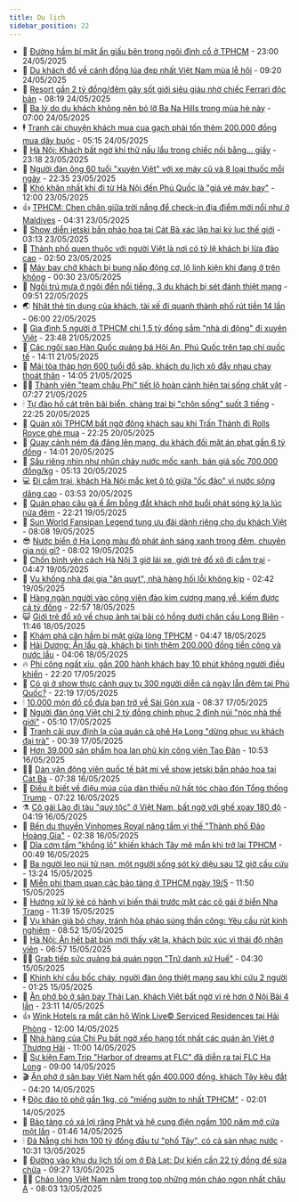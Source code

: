 ```yaml
---
title: Du lịch
sidebar_position: 22
---
```


<!-- dantri-du-lich:START -->
- 🥰 [Đường hầm bí mật ẩn giấu bên trong ngôi đình cổ ở TPHCM](https://dantri.com.vn/xa-hoi/duong-ham-bi-mat-an-giau-ben-trong-ngoi-dinh-co-o-tphcm-20250520224259646.htm) - 23:00 24/05/2025
- 🥰 [Du khách đổ về cánh đồng lúa đẹp nhất Việt Nam mùa lễ hội](https://dantri.com.vn/du-lich/du-khach-do-ve-canh-dong-lua-dep-nhat-viet-nam-mua-le-hoi-20250524080531999.htm) - 09:20 24/05/2025
- 🐻 [Resort gần 2 tỷ đồng/đêm gây sốt giới siêu giàu nhờ chiếc Ferrari độc bản](https://dantri.com.vn/du-lich/resort-gan-2-ty-dongdem-gay-sot-gioi-sieu-giau-nho-chiec-ferrari-doc-ban-20250524135626755.htm) - 08:19 24/05/2025
- 🤩 [Ba lý do du khách không nên bỏ lỡ Ba Na Hills trong mùa hè này](https://dantri.com.vn/du-lich/ba-ly-do-du-khach-khong-nen-bo-lo-ba-na-hills-trong-mua-he-nay-20250524135227570.htm) - 07:00 24/05/2025
- 🕴 [Tranh cãi chuyện khách mua cua gạch phải tốn thêm 200.000 đồng mua dây buộc](https://dantri.com.vn/du-lich/tranh-cai-chuyen-khach-mua-cua-gach-phai-ton-them-200000-dong-mua-day-buoc-20250524120805286.htm) - 05:15 24/05/2025
- 🤩 [Hà Nội: Khách bất ngờ khi thử nấu lẩu trong chiếc nồi bằng… giấy](https://dantri.com.vn/du-lich/ha-noi-khach-bat-ngo-khi-thu-nau-lau-trong-chiec-noi-bang-giay-20250517165909884.htm) - 23:18 23/05/2025
- 🤠 [Người đàn ông 60 tuổi &quot;xuyên Việt&quot; với xe máy cũ và 8 loại thuốc mỗi ngày](https://dantri.com.vn/du-lich/nguoi-dan-ong-60-tuoi-xuyen-viet-voi-xe-may-cu-va-8-loai-thuoc-moi-ngay-20250521223757541.htm) - 22:35 23/05/2025
- 💪 [Khó khăn nhất khi đi từ Hà Nội đến Phú Quốc là &quot;giá vé máy bay&quot;](https://dantri.com.vn/du-lich/kho-khan-nhat-khi-di-tu-ha-noi-den-phu-quoc-la-gia-ve-may-bay-20250523172002627.htm) - 12:00 23/05/2025
- 👍 [TPHCM: Chen chân giữa trời nắng để check-in địa điểm mới nổi như ở Maldives](https://dantri.com.vn/du-lich/tphcm-chen-chan-giua-troi-nang-de-check-in-dia-diem-moi-noi-nhu-o-maldives-20250521200048896.htm) - 04:31 23/05/2025
- 🚦 [Show diễn jetski bắn pháo hoa tại Cát Bà xác lập hai kỷ lục thế giới](https://dantri.com.vn/du-lich/show-dien-jetski-ban-phao-hoa-tai-cat-ba-xac-lap-hai-ky-luc-the-gioi-20250523082228109.htm) - 03:13 23/05/2025
- 💪 [Thành phố quen thuộc với người Việt là nơi có tỷ lệ khách bị lừa đảo cao](https://dantri.com.vn/du-lich/thanh-pho-quen-thuoc-voi-nguoi-viet-la-noi-co-ty-le-khach-bi-lua-dao-cao-20250522231026460.htm) - 02:50 23/05/2025
- 💃 [Máy bay chở khách bị bung nắp động cơ, lộ linh kiện khi đang ở trên không](https://dantri.com.vn/du-lich/may-bay-cho-khach-bi-bung-nap-dong-co-lo-linh-kien-khi-dang-o-tren-khong-20250519191806618.htm) - 00:30 23/05/2025
- 👺 [Ngồi trú mưa ở ngôi đền nổi tiếng, 3 du khách bị sét đánh thiệt mạng](https://dantri.com.vn/du-lich/ngoi-tru-mua-o-ngoi-den-noi-tieng-3-du-khach-bi-set-danh-thiet-mang-20250522144338886.htm) - 09:51 22/05/2025
- 🌏 [Nhặt thẻ tín dụng của khách, tài xế đi quanh thành phố rút tiền 14 lần](https://dantri.com.vn/du-lich/nhat-the-tin-dung-cua-khach-tai-xe-di-quanh-thanh-pho-rut-tien-14-lan-20250522112006033.htm) - 06:00 22/05/2025
- 🎡 [Gia đình 5 người ở TPHCM chi 1,5 tỷ đồng sắm &quot;nhà di động&quot; đi xuyên Việt](https://dantri.com.vn/du-lich/gia-dinh-5-nguoi-o-tphcm-chi-15-ty-dong-sam-nha-di-dong-di-xuyen-viet-20250520152230392.htm) - 23:48 21/05/2025
- 🧰 [Các ngôi sao Hàn Quốc quảng bá Hội An, Phú Quốc trên tạp chí quốc tế](https://dantri.com.vn/giai-tri/cac-ngoi-sao-han-quoc-quang-ba-hoi-an-phu-quoc-tren-tap-chi-quoc-te-20250521151120472.htm) - 14:11 21/05/2025
- 💂 [Mái tòa tháp hơn 600 tuổi đổ sập, khách du lịch xô đẩy nhau chạy thoát thân](https://dantri.com.vn/du-lich/mai-toa-thap-hon-600-tuoi-do-sap-khach-du-lich-xo-day-nhau-chay-thoat-than-20250521204433733.htm) - 14:05 21/05/2025
- 🧑‍🏫 [Thành viên &quot;team châu Phi&quot; tiết lộ hoàn cảnh hiện tại sống chật vật](https://dantri.com.vn/du-lich/thanh-vien-team-chau-phi-tiet-lo-hoan-canh-hien-tai-song-chat-vat-20250521104217989.htm) - 07:27 21/05/2025
- 🕯 [Tự đào hố cát trên bãi biển, chàng trai bị &quot;chôn sống&quot; suốt 3 tiếng](https://dantri.com.vn/du-lich/tu-dao-ho-cat-tren-bai-bien-chang-trai-bi-chon-song-suot-3-tieng-20250520201346471.htm) - 22:25 20/05/2025
- 👀 [Quán xôi TPHCM bất ngờ đông khách sau khi Trấn Thành đi Rolls Royce ghé mua](https://dantri.com.vn/du-lich/quan-xoi-tphcm-bat-ngo-dong-khach-sau-khi-tran-thanh-di-rolls-royce-ghe-mua-20250520145720145.htm) - 22:25 20/05/2025
- 🎉 [Quay cảnh ném đá đăng lên mạng, du khách đối mặt án phạt gần 6 tỷ đồng](https://dantri.com.vn/du-lich/quay-canh-nem-da-dang-len-mang-du-khach-doi-mat-an-phat-gan-6-ty-dong-20250520193728722.htm) - 14:01 20/05/2025
- 🌊 [Sầu riêng nhìn như nhũn chảy nước mốc xanh, bán giá sốc 700.000 đồng/kg](https://dantri.com.vn/du-lich/sau-rieng-nhin-nhu-nhun-chay-nuoc-moc-xanh-ban-gia-soc-700000-dongkg-20250520114606888.htm) - 05:13 20/05/2025
- 💻 [Đi cắm trại, khách Hà Nội mắc kẹt ô tô giữa &quot;ốc đảo&quot; vì nước sông dâng cao](https://dantri.com.vn/du-lich/di-cam-trai-khach-ha-noi-mac-ket-o-to-giua-oc-dao-vi-nuoc-song-dang-cao-20250520083934884.htm) - 03:53 20/05/2025
- 💪 [Quán phao câu gà ế ẩm bỗng đắt khách nhờ buổi phát sóng kỳ lạ lúc nửa đêm](https://dantri.com.vn/du-lich/quan-phao-cau-ga-e-am-bong-dat-khach-nho-buoi-phat-song-ky-la-luc-nua-dem-20250519184322372.htm) - 22:21 19/05/2025
- 👺 [Sun World Fansipan Legend tung ưu đãi dành riêng cho du khách Việt](https://dantri.com.vn/du-lich/sun-world-fansipan-legend-tung-uu-dai-danh-rieng-cho-du-khach-viet-20250519145725632.htm) - 08:08 19/05/2025
- 😎 [Nước biển ở Hạ Long màu đỏ phát ánh sáng xanh trong đêm, chuyên gia nói gì?](https://dantri.com.vn/du-lich/nuoc-bien-o-ha-long-mau-do-phat-anh-sang-xanh-trong-dem-chuyen-gia-noi-gi-20250519133710174.htm) - 08:02 19/05/2025
- 🌋 [Chốn bình yên cách Hà Nội 3 giờ lái xe, giới trẻ đổ xô đi cắm trại](https://dantri.com.vn/du-lich/chon-binh-yen-cach-ha-noi-3-gio-lai-xe-gioi-tre-do-xo-di-cam-trai-20250513144952530.htm) - 04:47 19/05/2025
- 🌝 [Vu khống nhà đại gia &quot;ăn quỵt&quot;, nhà hàng hối lỗi không kịp](https://dantri.com.vn/du-lich/vu-khong-nha-dai-gia-an-quyt-nha-hang-hoi-loi-khong-kip-20250518233548923.htm) - 02:42 19/05/2025
- 🧠 [Hàng ngàn người vào công viên đào kim cương mang về, kiếm được cả tỷ đồng](https://dantri.com.vn/du-lich/hang-ngan-nguoi-vao-cong-vien-dao-kim-cuong-mang-ve-kiem-duoc-ca-ty-dong-20250518014422604.htm) - 22:57 18/05/2025
- 😺 [Giới trẻ đổ xô về chụp ảnh tại bãi cỏ hồng dưới chân cầu Long Biên](https://dantri.com.vn/du-lich/gioi-tre-do-xo-ve-chup-anh-tai-bai-co-hong-duoi-chan-cau-long-bien-20250518135958191.htm) - 11:46 18/05/2025
- 💂 [Khám phá căn hầm bí mật giữa lòng TPHCM](https://dantri.com.vn/du-lich/kham-pha-can-ham-bi-mat-giua-long-tphcm-20250516105309546.htm) - 04:47 18/05/2025
- 🌮 [Hải Dương: Ăn lẩu gà, khách bị tính thêm 200.000 đồng tiền công và nước lẩu](https://dantri.com.vn/du-lich/hai-duong-an-lau-ga-khach-bi-tinh-them-200000-dong-tien-cong-va-nuoc-lau-20250518100758201.htm) - 04:06 18/05/2025
- 🔥 [Phi công ngất xỉu, gần 200 hành khách bay 10 phút không người điều khiển](https://dantri.com.vn/du-lich/phi-cong-ngat-xiu-gan-200-hanh-khach-bay-10-phut-khong-nguoi-dieu-khien-20250517225607290.htm) - 22:20 17/05/2025
- 🦏 [Có gì ở show thực cảnh quy tụ 300 người diễn cả ngày lẫn đêm tại Phú Quốc?](https://dantri.com.vn/du-lich/co-gi-o-show-thuc-canh-quy-tu-300-nguoi-dien-ca-ngay-lan-dem-tai-phu-quoc-20250517174927125.htm) - 22:19 17/05/2025
- 🕯 [10.000 món đồ cổ đưa bạn trở về Sài Gòn xưa](https://dantri.com.vn/du-lich/10000-mon-do-co-dua-ban-tro-ve-sai-gon-xua-20250515204827651.htm) - 08:37 17/05/2025
- 🐻 [Người đàn ông Việt chi 2 tỷ đồng chinh phục 2 đỉnh núi &quot;nóc nhà thế giới&quot;](https://dantri.com.vn/du-lich/nguoi-dan-ong-viet-chi-2-ty-dong-chinh-phuc-2-dinh-nui-noc-nha-the-gioi-20250516214629002.htm) - 05:10 17/05/2025
- 🥸 [Tranh cãi quy định lạ của quán cà phê Hạ Long &quot;dừng phục vụ khách đại trà&quot;](https://dantri.com.vn/du-lich/tranh-cai-quy-dinh-la-cua-quan-ca-phe-ha-long-dung-phuc-vu-khach-dai-tra-20250516230355262.htm) - 00:39 17/05/2025
- 💂 [Hơn 39.000 sản phẩm hoa lan phủ kín công viên Tao Đàn](https://dantri.com.vn/xa-hoi/hon-39000-san-pham-hoa-lan-phu-kin-cong-vien-tao-dan-20250516161050735.htm) - 10:53 16/05/2025
- 🧑‍💻 [Dàn vận động viên quốc tế bật mí về show jetski bắn pháo hoa tại Cát Bà](https://dantri.com.vn/du-lich/dan-van-dong-vien-quoc-te-bat-mi-ve-show-jetski-ban-phao-hoa-tai-cat-ba-20250516125654495.htm) - 07:38 16/05/2025
- 💪 [Điều ít biết về điệu múa của dàn thiếu nữ hất tóc chào đón Tổng thống Trump](https://dantri.com.vn/du-lich/dieu-it-biet-ve-dieu-mua-cua-dan-thieu-nu-hat-toc-chao-don-tong-thong-trump-20250516135424262.htm) - 07:22 16/05/2025
- ⚗️ [Cô gái Lào đi tàu &quot;quý tộc&quot; ở Việt Nam, bất ngờ với ghế xoay 180 độ](https://dantri.com.vn/du-lich/co-gai-lao-di-tau-quy-toc-o-viet-nam-bat-ngo-voi-ghe-xoay-180-do-20250516075447935.htm) - 04:19 16/05/2025
- 🌁 [Bến du thuyền Vinhomes Royal nâng tầm vị thế &quot;Thành phố Đảo Hoàng Gia&quot;](https://dantri.com.vn/du-lich/ben-du-thuyen-vinhomes-royal-nang-tam-vi-the-thanh-pho-dao-hoang-gia-20250516092706039.htm) - 02:38 16/05/2025
- 🧰 [Dĩa cơm tấm &quot;khổng lồ&quot; khiến khách Tây mê mẩn khi trở lại TPHCM](https://dantri.com.vn/du-lich/dia-com-tam-khong-lo-khien-khach-tay-me-man-khi-tro-lai-tphcm-20250516020741060.htm) - 00:49 16/05/2025
- 🧰 [Ba người leo núi tử nạn, một người sống sót kỳ diệu sau 12 giờ cầu cứu](https://dantri.com.vn/du-lich/ba-nguoi-leo-nui-tu-nan-mot-nguoi-song-sot-ky-dieu-sau-12-gio-cau-cuu-20250515002701520.htm) - 13:24 15/05/2025
- 🎉 [Miễn phí tham quan các bảo tàng ở TPHCM ngày 19/5](https://dantri.com.vn/xa-hoi/mien-phi-tham-quan-cac-bao-tang-o-tphcm-ngay-195-20250515175430535.htm) - 11:50 15/05/2025
- 🤩 [Hướng xử lý kẻ có hành vi biến thái trước mặt các cô gái ở biển Nha Trang](https://dantri.com.vn/du-lich/huong-xu-ly-ke-co-hanh-vi-bien-thai-truoc-mat-cac-co-gai-o-bien-nha-trang-20250515154228258.htm) - 11:39 15/05/2025
- 👺 [Vụ khán giả bỏ chạy, tránh hỏa pháo súng thần công: Yêu cầu rút kinh nghiệm](https://dantri.com.vn/du-lich/vu-khan-gia-bo-chay-tranh-hoa-phao-sung-than-cong-yeu-cau-rut-kinh-nghiem-20250515125015170.htm) - 08:52 15/05/2025
- 🧠 [Hà Nội: Ăn hết bát bún mới thấy vật lạ, khách bức xúc vì thái độ nhân viên](https://dantri.com.vn/du-lich/ha-noi-an-het-bat-bun-moi-thay-vat-la-khach-buc-xuc-vi-thai-do-nhan-vien-20250515121111253.htm) - 06:57 15/05/2025
- 👨‍🏫 [Grab tiếp sức quảng bá quán ngon &quot;Trứ danh xứ Huế&quot;](https://dantri.com.vn/du-lich/grab-tiep-suc-quang-ba-quan-ngon-tru-danh-xu-hue-20250515095917314.htm) - 04:30 15/05/2025
- 🦅 [Khinh khí cầu bốc cháy, người đàn ông thiệt mạng sau khi cứu 2 người](https://dantri.com.vn/du-lich/khinh-khi-cau-boc-chay-nguoi-dan-ong-thiet-mang-sau-khi-cuu-2-nguoi-20250514235314302.htm) - 01:25 15/05/2025
- 🌊 [Ăn phở bò ở sân bay Thái Lan, khách Việt bất ngờ vì rẻ hơn ở Nội Bài 4 lần](https://dantri.com.vn/du-lich/an-pho-bo-o-san-bay-thai-lan-khach-viet-bat-ngo-vi-re-hon-o-noi-bai-4-lan-20250514200225665.htm) - 23:11 14/05/2025
- 👍 [Wink Hotels ra mắt căn hộ Wink Live© Serviced Residences tại Hải Phòng](https://dantri.com.vn/du-lich/wink-hotels-ra-mat-can-ho-wink-live-serviced-residences-tai-hai-phong-20250514165203557.htm) - 12:00 14/05/2025
- 🫶 [Nhà hàng của Chi Pu bất ngờ xếp hạng tốt nhất các quán ăn Việt ở Thượng Hải](https://dantri.com.vn/du-lich/nha-hang-cua-chi-pu-bat-ngo-xep-hang-tot-nhat-cac-quan-an-viet-o-thuong-hai-20250514162949116.htm) - 11:00 14/05/2025
- 💯 [Sự kiện Fam Trip &quot;Harbor of dreams at FLC&quot; đã diễn ra tại FLC Hạ Long](https://dantri.com.vn/du-lich/su-kien-fam-trip-harbor-of-dreams-at-flc-da-dien-ra-tai-flc-ha-long-20250514142313742.htm) - 09:00 14/05/2025
- 🎬 [Ăn phở ở sân bay Việt Nam hết gần 400.000 đồng, khách Tây kêu đắt](https://dantri.com.vn/du-lich/an-pho-o-san-bay-viet-nam-het-gan-400000-dong-khach-tay-keu-dat-20250514101305723.htm) - 04:20 14/05/2025
- 🕴 [Độc đáo tô phở gần 1kg, có &quot;miếng sườn to nhất TPHCM&quot;](https://dantri.com.vn/du-lich/doc-dao-to-pho-gan-1kg-co-mieng-suon-to-nhat-tphcm-20250513174815513.htm) - 02:01 14/05/2025
- 🦅 [Bảo tàng có xá lợi răng Phật và hệ cung điện ngầm 100 năm mở cửa một lần](https://dantri.com.vn/du-lich/bao-tang-co-xa-loi-rang-phat-va-he-cung-dien-ngam-100-nam-mo-cua-mot-lan-20250513162231316.htm) - 01:46 14/05/2025
- 🕯 [Đà Nẵng chi hơn 100 tỷ đồng đầu tư &quot;phố Tây&quot;, có cả sàn nhạc nước](https://dantri.com.vn/du-lich/da-nang-chi-hon-100-ty-dong-dau-tu-pho-tay-co-ca-san-nhac-nuoc-20250513162702172.htm) - 10:31 13/05/2025
- 🥸 [Đường vào khu du lịch tối om ở Đà Lạt: Dự kiến cần 22 tỷ đồng để sửa chữa](https://dantri.com.vn/du-lich/duong-vao-khu-du-lich-toi-om-o-da-lat-du-kien-can-22-ty-dong-de-sua-chua-20250513152726490.htm) - 09:27 13/05/2025
- 👨‍🏫 [Cháo lòng Việt Nam nằm trong top những món cháo ngon nhất châu Á](https://dantri.com.vn/du-lich/chao-long-viet-nam-nam-trong-top-nhung-mon-chao-ngon-nhat-chau-a-20250513145723370.htm) - 08:03 13/05/2025<!-- dantri-du-lich:END -->
